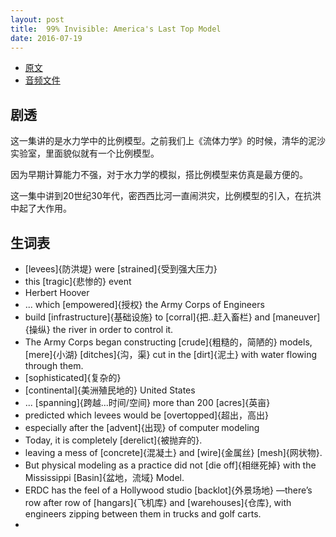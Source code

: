 ```yaml
---
layout: post
title:  99% Invisible: America's Last Top Model
date: 2016-07-19
---
```


 - [原文](http://99percentinvisible.org/episode/americas-last-top-model/)
 - [音频文件](http://99percentinvisible.org/episode/americas-last-top-model/download)

## 剧透

这一集讲的是水力学中的比例模型。之前我们上《流体力学》的时候，清华的泥沙实验室，里面貌似就有一个比例模型。

因为早期计算能力不强，对于水力学的模拟，搭比例模型来仿真是最方便的。

这一集中讲到20世纪30年代，密西西比河一直闹洪灾，比例模型的引入，在抗洪中起了大作用。


## 生词表

 - [levees]{防洪堤} were [strained]{受到强大压力}
 - this [tragic]{悲惨的} event
 - Herbert Hoover
 - ... which [empowered]{授权} the Army Corps of Engineers
 - build [infrastructure]{基础设施} to [corral]{把..赶入畜栏} and [maneuver]{操纵} the river in order to control it.
 - The Army Corps began constructing [crude]{粗糙的，简陋的} models, [mere]{小湖} [ditches]{沟，渠} cut in the [dirt]{泥土} with water flowing through them. 
 - [sophisticated]{复杂的}
 - [continental]{美洲殖民地的} United States
 - ... [spanning]{跨越...时间/空间} more than 200 [acres]{英亩}
 - predicted which levees would be [overtopped]{超出，高出}
 - especially after the [advent]{出现} of computer modeling 
 - Today, it is completely [derelict]{被抛弃的}. 
 - leaving a mess of [concrete]{混凝土} and [wire]{金属丝} [mesh]{网状物}.
 - But physical modeling as a practice did not [die off]{相继死掉} with the Mississippi [Basin]{盆地，流域} Model. 
 - ERDC has the feel of a Hollywood studio [backlot]{外景场地} —there’s row after row of [hangars]{飞机库} and [warehouses]{仓库}, with engineers zipping between them in trucks and golf carts.
 - 

